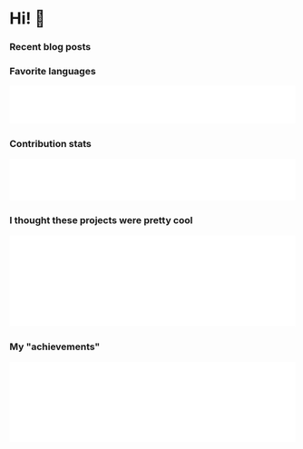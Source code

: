 <!--
**tasercake/tasercake** is a ✨ _special_ ✨ repository because its `README.md` (this file) appears on your GitHub profile.

Here are some ideas to get you started:

- 🔭 I’m currently working on ...
- 🌱 I’m currently learning ...
- 👯 I’m looking to collaborate on ...
- 🤔 I’m looking for help with ...
- 💬 Ask me about ...
- 📫 How to reach me: ...
- 😄 Pronouns: ...
- ⚡ Fun fact: ...
-->

# Hi! 👋

### Recent blog posts

<!-- BLOG-POST-LIST:START -->
<!-- BLOG-POST-LIST:END -->

### Favorite languages
[![🐙](https://github.com/tasercake/tasercake/blob/main/metrics/languages.svg)](https://github.com/tasercake?tab=repositories&sort=stargazers)

### Contribution stats
[![🐙](https://github.com/tasercake/tasercake/blob/main/metrics/base.svg)](#)

### I thought these projects were pretty cool
[![🐙](https://github.com/tasercake/tasercake/blob/main/metrics/stars.svg)](https://github.com/tasercake?tab=stars)

### My "achievements"
[![🐙](https://github.com/tasercake/tasercake/blob/main/metrics/achievements.svg)](#)
